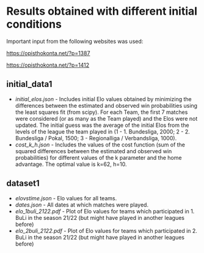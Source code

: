 # Results obtained with different initial conditions
Important input from the following websites was used:

https://opisthokonta.net/?p=1387

https://opisthokonta.net/?p=1412

## initial_data1
- *initial_elos.json* - Includes initial Elo values obtained by minimizing the differences between the estimated and observed win probabilities using the least squares fit (from scipy). For each Team, the first 7 matches were considered (or as many as the Team played) and the Elos were not updated. The initial guess was the average of the initial Elos from the levels of the league the team played in (1 - 1. Bundesliga, 2000; 2 - 2. Bundesliga / Pokal, 1500; 3 - Regionalliga / Verbandsliga, 1000).
- *cost_k_h.json* - Includes the values of the cost function (sum of the squared differences between the estimated and observed win probabilities) for different values of the k parameter and the home advantage. The optimal value is k=62, h=10.

## dataset1
- *elovstime.json* - Elo values for all teams.
- *dates.json* - All dates at which matches were played.
- *elo_1buli_2122.pdf* - Plot of Elo values for teams which participated in 1. BuLi in the season 21/22 (but might have played in another leagues before)
- *elo_2buli_2122.pdf* - Plot of Elo values for teams which participated in 2. BuLi in the season 21/22 (but might have played in another leagues before)
